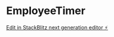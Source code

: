 # EmployeeTimer

[Edit in StackBlitz next generation editor ⚡️](https://stackblitz.com/~/github.com/teDdyMucho/EmployeeTimer)